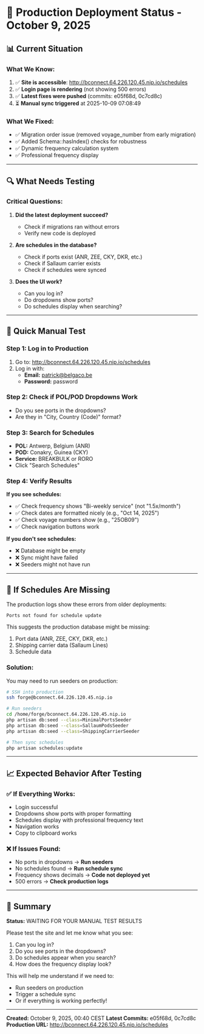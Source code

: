 # 🚀 Production Deployment Status - October 9, 2025

## 📊 Current Situation

### What We Know:
1. ✅ **Site is accessible**: http://bconnect.64.226.120.45.nip.io/schedules
2. ✅ **Login page is rendering** (not showing 500 errors)
3. ✅ **Latest fixes were pushed** (commits: e05f68d, 0c7cd8c)
4. ⏳ **Manual sync triggered** at 2025-10-09 07:08:49

### What We Fixed:
- ✅ Migration order issue (removed voyage_number from early migration)
- ✅ Added Schema::hasIndex() checks for robustness
- ✅ Dynamic frequency calculation system
- ✅ Professional frequency display

---

## 🔍 What Needs Testing

### Critical Questions:
1. **Did the latest deployment succeed?**
   - Check if migrations ran without errors
   - Verify new code is deployed

2. **Are schedules in the database?**
   - Check if ports exist (ANR, ZEE, CKY, DKR, etc.)
   - Check if Sallaum carrier exists
   - Check if schedules were synced

3. **Does the UI work?**
   - Can you log in?
   - Do dropdowns show ports?
   - Do schedules display when searching?

---

## 🧪 Quick Manual Test

### Step 1: Log in to Production
1. Go to: http://bconnect.64.226.120.45.nip.io/schedules
2. Log in with:
   - **Email:** patrick@belgaco.be
   - **Password:** password

### Step 2: Check if POL/POD Dropdowns Work
- Do you see ports in the dropdowns?
- Are they in "City, Country (Code)" format?

### Step 3: Search for Schedules
- **POL:** Antwerp, Belgium (ANR)
- **POD:** Conakry, Guinea (CKY)
- **Service:** BREAKBULK or RORO
- Click "Search Schedules"

### Step 4: Verify Results
**If you see schedules:**
- ✅ Check frequency shows "Bi-weekly service" (not "1.5x/month")
- ✅ Check dates are formatted nicely (e.g., "Oct 14, 2025")
- ✅ Check voyage numbers show (e.g., "25OB09")
- ✅ Check navigation buttons work

**If you don't see schedules:**
- ❌ Database might be empty
- ❌ Sync might have failed
- ❌ Seeders might not have run

---

## 🔧 If Schedules Are Missing

The production logs show these errors from older deployments:
```
Ports not found for schedule update
```

This suggests the production database might be missing:
1. Port data (ANR, ZEE, CKY, DKR, etc.)
2. Shipping carrier data (Sallaum Lines)
3. Schedule data

### Solution:
You may need to run seeders on production:
```bash
# SSH into production
ssh forge@bconnect.64.226.120.45.nip.io

# Run seeders
cd /home/forge/bconnect.64.226.120.45.nip.io
php artisan db:seed --class=MinimalPortsSeeder
php artisan db:seed --class=SallaumPodsSeeder
php artisan db:seed --class=ShippingCarrierSeeder

# Then sync schedules
php artisan schedules:update
```

---

## 📈 Expected Behavior After Testing

### ✅ If Everything Works:
- Login successful
- Dropdowns show ports with proper formatting
- Schedules display with professional frequency text
- Navigation works
- Copy to clipboard works

### ❌ If Issues Found:
- No ports in dropdowns → **Run seeders**
- No schedules found → **Run schedule sync**
- Frequency shows decimals → **Code not deployed yet**
- 500 errors → **Check production logs**

---

## 🎯 Summary

**Status:** WAITING FOR YOUR MANUAL TEST RESULTS

Please test the site and let me know what you see:
1. Can you log in?
2. Do you see ports in the dropdowns?
3. Do schedules appear when you search?
4. How does the frequency display look?

This will help me understand if we need to:
- Run seeders on production
- Trigger a schedule sync
- Or if everything is working perfectly!

---

**Created:** October 9, 2025, 00:40 CEST
**Latest Commits:** e05f68d, 0c7cd8c
**Production URL:** http://bconnect.64.226.120.45.nip.io/schedules
